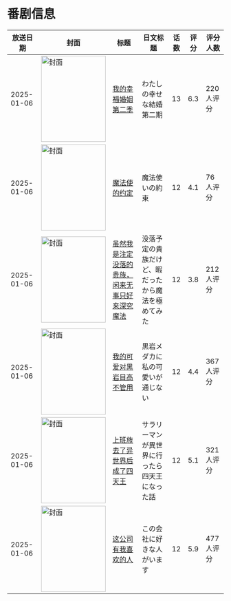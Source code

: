 # 番剧信息

|放送日期|封面|标题|日文标题|话数|评分|评分人数|
|---|---|---|---|---|---|---|
|2025-01-06|<img src="//lain.bgm.tv/pic/cover/c/37/17/455626_6hH1b.jpg" alt="封面" style="width:150px;height:200px;object-fit:cover;">|[我的幸福婚姻 第二季](https://bangumi.tv/subject/455626)|わたしの幸せな結婚 第二期|13|6.3|220人评分|
|2025-01-06|<img src="//lain.bgm.tv/pic/cover/c/d2/d2/465094_2rjs9.jpg" alt="封面" style="width:150px;height:200px;object-fit:cover;">|[魔法使的约定](https://bangumi.tv/subject/465094)|魔法使いの約束|12|4.1|76人评分|
|2025-01-06|<img src="//lain.bgm.tv/pic/cover/c/5e/0e/484952_40vAw.jpg" alt="封面" style="width:150px;height:200px;object-fit:cover;">|[虽然我是注定没落的贵族，闲来无事只好来深究魔法](https://bangumi.tv/subject/484952)|没落予定の貴族だけど、暇だったから魔法を極めてみた|12|3.8|212人评分|
|2025-01-06|<img src="//lain.bgm.tv/pic/cover/c/fc/7d/494267_upx1c.jpg" alt="封面" style="width:150px;height:200px;object-fit:cover;">|[我的可爱对黑岩目高不管用](https://bangumi.tv/subject/494267)|黒岩メダカに私の可愛いが通じない|12|4.4|367人评分|
|2025-01-06|<img src="//lain.bgm.tv/pic/cover/c/31/47/504591_rdE5n.jpg" alt="封面" style="width:150px;height:200px;object-fit:cover;">|[上班族去了异世界后成了四天王](https://bangumi.tv/subject/504591)|サラリーマンが異世界に行ったら四天王になった話|12|5.1|321人评分|
|2025-01-06|<img src="//lain.bgm.tv/pic/cover/c/76/ae/504710_Mgb0W.jpg" alt="封面" style="width:150px;height:200px;object-fit:cover;">|[这公司有我喜欢的人](https://bangumi.tv/subject/504710)|この会社に好きな人がいます|12|5.9|477人评分|
